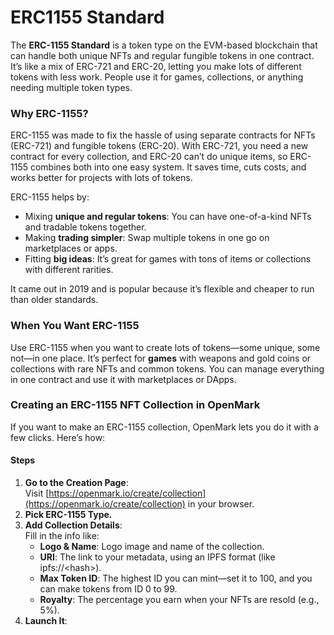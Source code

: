 # ERC1155 Standard

The **ERC-1155 Standard** is a token type on the EVM-based blockchain that can handle both unique NFTs and regular fungible tokens in one contract. It’s like a mix of ERC-721 and ERC-20, letting you make lots of different tokens with less work. People use it for games, collections, or anything needing multiple token types.

### Why ERC-1155?

ERC-1155 was made to fix the hassle of using separate contracts for NFTs (ERC-721) and fungible tokens (ERC-20). With ERC-721, you need a new contract for every collection, and ERC-20 can’t do unique items, so ERC-1155 combines both into one easy system. It saves time, cuts costs, and works better for projects with lots of tokens.

ERC-1155 helps by:

* Mixing **unique and regular tokens**: You can have one-of-a-kind NFTs and tradable tokens together.
* Making **trading simpler**: Swap multiple tokens in one go on marketplaces or apps.
* Fitting **big ideas**: It’s great for games with tons of items or collections with different rarities.

It came out in 2019 and is popular because it’s flexible and cheaper to run than older standards.

### When You Want ERC-1155

Use ERC-1155 when you want to create lots of tokens—some unique, some not—in one place. It’s perfect for **games** with weapons and gold coins or collections with rare NFTs and common tokens. You can manage everything in one contract and use it with marketplaces or DApps.

### Creating an ERC-1155 NFT Collection in OpenMark

If you want to make an ERC-1155 collection, OpenMark lets you do it with a few clicks. Here’s how:

#### Steps

1. **Go to the Creation Page**:\
   Visit [https://openmark.io/create/collection](https://openmark.io/create/collection) in your browser.
2. **Pick ERC-1155 Type.**
3. **Add Collection Details**:\
   Fill in the info like:
   * **Logo & Name**: Logo image and name of the collection.
   * **URI**: The link to your metadata, using an IPFS format (like ipfs://\<hash>).
   * **Max Token ID**: The highest ID you can mint—set it to 100, and you can make tokens from ID 0 to 99.
   * **Royalty**: The percentage you earn when your NFTs are resold (e.g., 5%).
4. **Launch It**:
